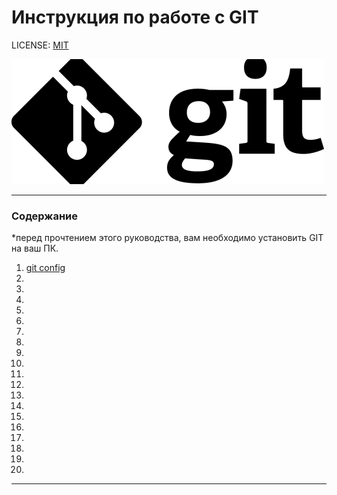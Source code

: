 # Инструкция по работе с GIT

LICENSE: [MIT](./license.md)

![git_logo](./assets/git_logo.png)

---
### Содержание
  *перед прочтением этого руководства, вам необходимо установить GIT на ваш ПК.

  1. [git config](./config.md)
  2.
  3.
  4.
  5.
  6.
  7.
  8.
  9.
  10.
  11.
  12.
  13.
  14.
  15.
  16.
  17.
  18.
  19.
  20.

---
